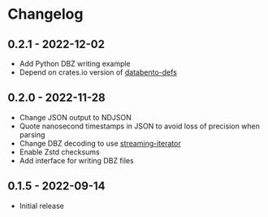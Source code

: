 # Changelog

## 0.2.1 - 2022-12-02
- Add Python DBZ writing example
- Depend on crates.io version of [databento-defs](https://crates.io/crates/databento-defs)

## 0.2.0 - 2022-11-28
- Change JSON output to NDJSON
- Quote nanosecond timestamps in JSON to avoid loss of precision when parsing
- Change DBZ decoding to use [streaming-iterator](https://crates.io/crates/streaming-iterator)
- Enable Zstd checksums
- Add interface for writing DBZ files

## 0.1.5 - 2022-09-14
- Initial release
